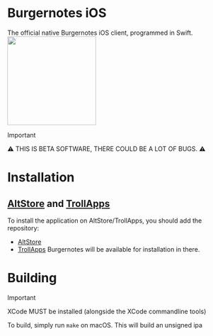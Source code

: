 # Burgernotes iOS

The official native Burgernotes iOS client, programmed in Swift.
<a href="https://www.shorturl.at/fBNXY"><img src="https://i.imgur.com/46qhEAv.png" width="200"></a>

> [!IMPORTANT]
> ⚠️ THIS IS BETA SOFTWARE, THERE COULD BE A LOT OF BUGS. ⚠️

# Installation

## [AltStore](https://github.com/altstoreio/AltStore) and [TrollApps](https://github.com/TheResonanceTeam/TrollApps)
To install the application on AltStore/TrollApps, you should add the repository:
- [AltStore](https://shorturl.at/fBNXY)
- [TrollApps](https://shorturl.at/glmzQ)
Burgernotes will be available for installation in there.

# Building

> [!IMPORTANT]
> XCode MUST be installed (alongside the XCode commandline tools)

To build, simply run `make` on macOS. This will build an unsigned ipa
